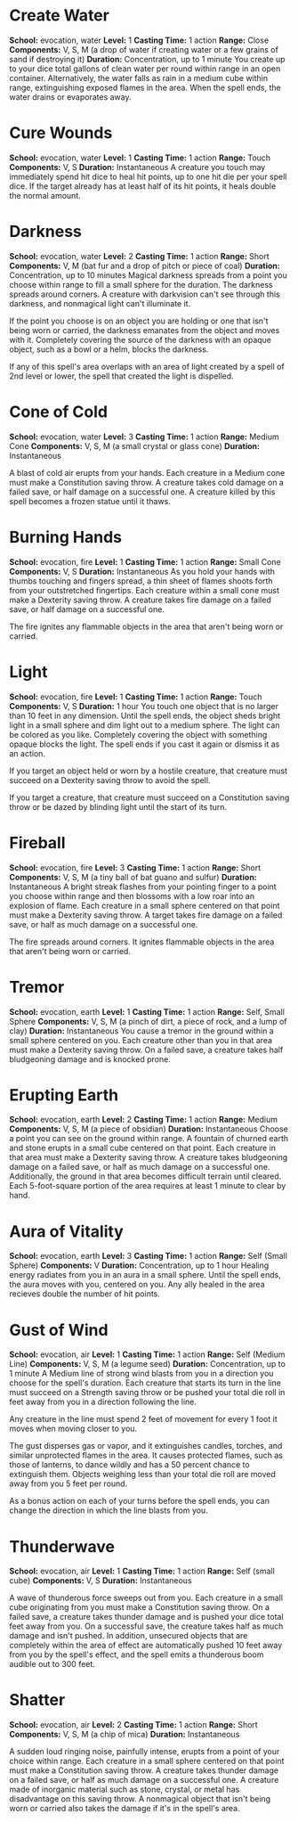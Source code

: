 # Create Water
**School:** evocation, water
**Level:** 1
**Casting Time:** 1 action
**Range:** Close
**Components:** V, S, M (a drop of water if creating water or a few grains of sand if destroying it)
**Duration:** Concentration, up to 1 minute
You create up to your dice total gallons of clean water per round within range in an open container. Alternatively, the water falls as rain in a medium cube within range, extinguishing exposed flames in the area. When the spell ends, the water drains or evaporates away.

# Cure Wounds
**School:** evocation, water
**Level:** 1
**Casting Time:** 1 action
**Range:** Touch
**Components:** V, S
**Duration:** Instantaneous
A creature you touch may immediately spend hit dice to heal hit points, up to one hit die per your spell dice. If the target already has at least half of its hit points, it heals double the normal amount.

# Darkness
**School:** evocation, water
**Level:** 2
**Casting Time:** 1 action
**Range:** Short
**Components:** V, M (bat fur and a drop of pitch or piece of coal)
**Duration:** Concentration, up to 10 minutes
Magical darkness spreads from a point you choose within range to fill a small sphere for the duration. The darkness spreads around corners. A creature with darkvision can't see through this darkness, and nonmagical light can't illuminate it.

If the point you choose is on an object you are holding or one that isn't being worn or carried, the darkness emanates from the object and moves with it. Completely covering the source of the darkness with an opaque object, such as a bowl or a helm, blocks the darkness.

If any of this spell's area overlaps with an area of light created by a spell of 2nd level or lower, the spell that created the light is dispelled.

# Cone of Cold
**School:** evocation, water
**Level:** 3
**Casting Time:** 1 action
**Range:** Medium Cone
**Components:** V, S, M (a small crystal or glass cone)
**Duration:**  Instantaneous

A blast of cold air erupts from your hands. Each creature in a Medium cone must make a Constitution saving throw. A creature takes cold damage on a failed save, or half damage on a successful one. A creature killed by this spell becomes a frozen statue until it thaws.

# Burning Hands
**School:** evocation, fire
**Level:** 1
**Casting Time:** 1 action
**Range:** Small Cone
**Components:** V, S
**Duration:** Instantaneous
As you hold your hands with thumbs touching and fingers spread, a thin sheet of flames shoots forth from your outstretched fingertips. Each creature within a small cone must make a Dexterity saving throw. A creature takes fire damage on a failed save, or half damage on a successful one.

The fire ignites any flammable objects in the area that aren't being worn or carried.

# Light
**School:** evocation, fire
**Level:** 1
**Casting Time:** 1 action
**Range:** Touch
**Components:** V, S
**Duration:** 1 hour
You touch one object that is no larger than 10 feet in any dimension. Until the spell ends, the object sheds bright light in a small sphere and dim light out to a medium sphere. The light can be colored as you like. Completely covering the object with something opaque blocks the light. The spell ends if you cast it again or dismiss it as an action.

If you target an object held or worn by a hostile creature, that creature must succeed on a Dexterity saving throw to avoid the spell.

If you target a creature, that creature must succeed on a Constitution saving throw or be dazed by blinding light until the start of its turn.

# Fireball
**School:** evocation, fire
**Level:** 3
**Casting Time:** 1 action
**Range:** Short
**Components:** V, S, M (a tiny ball of bat guano and sulfur)
**Duration:** Instantaneous
A bright streak flashes from your pointing finger to a point you choose within range and then blossoms with a low roar into an explosion of flame. Each creature in a small sphere centered on that point must make a Dexterity saving throw. A target takes fire damage on a failed save, or half as much damage on a successful one.

The fire spreads around corners. It ignites flammable objects in the area that aren't being worn or carried.

# Tremor
**School:** evocation, earth
**Level:** 1
**Casting Time:** 1 action
**Range:** Self, Small Sphere
**Components:** V, S, M (a pinch of dirt, a piece of rock, and a lump of clay)
**Duration:** Instantaneous
You cause a tremor in the ground within a small sphere centered on you. Each creature other than you in that area must make a Dexterity saving throw. On a failed save, a creature takes half bludgeoning damage and is knocked prone.

# Erupting Earth
**School:** evocation, earth
**Level:** 2
**Casting Time:** 1 action
**Range:** Medium
**Components:** V, S, M (a piece of obsidian)
**Duration:** Instantaneous
Choose a point you can see on the ground within range. A fountain of churned earth and stone erupts in a small cube centered on that point. Each creature in that area must make a Dexterity saving throw. A creature takes bludgeoning damage on a failed save, or half as much damage on a successful one. Additionally, the ground in that area becomes difficult terrain until cleared. Each 5-foot-square portion of the area requires at least 1 minute to clear by hand.

# Aura of Vitality
**School:** evocation, earth
**Level:** 3
**Casting Time:** 1 action
**Range:** Self (Small Sphere)
**Components:** V
**Duration:** Concentration, up to 1 hour
Healing energy radiates from you in an aura in a small sphere. Until the spell ends, the aura moves with you, centered on you. Any ally healed in the area recieves double the number of hit points.

# Gust of Wind
**School:** evocation, air
**Level:** 1
**Casting Time:** 1 action
**Range:** Self (Medium Line)
**Components:** V, S, M (a legume seed)
**Duration:** Concentration, up to 1 minute
A Medium line of strong wind blasts from you in a direction you choose for the spell's duration. Each creature that starts its turn in the line must succeed on a Strength saving throw or be pushed your total die roll in feet away from you in a direction following the line.

Any creature in the line must spend 2 feet of movement for every 1 foot it moves when moving closer to you.

The gust disperses gas or vapor, and it extinguishes candles, torches, and similar unprotected flames in the area. It causes protected flames, such as those of lanterns, to dance wildly and has a 50 percent chance to extinguish them. Objects weighing less than your total die roll are moved away from you 5 feet per round.

As a bonus action on each of your turns before the spell ends, you can change the direction in which the line blasts from you.

# Thunderwave
**School:** evocation, air
**Level:** 1
**Casting Time:** 1 action
**Range:** Self (small cube)
**Components:** V, S
**Duration:** Instantaneous

A wave of thunderous force sweeps out from you. Each creature in a small cube originating from you must make a Constitution saving throw. On a failed save, a creature takes thunder damage and is pushed your dice total feet away from you. On a successful save, the creature takes half as much damage and isn't pushed. In addition, unsecured objects that are completely within the area of effect are automatically pushed 10 feet away from you by the spell's effect, and the spell emits a thunderous boom audible out to 300 feet.

# Shatter
**School:** evocation, air
**Level:** 2
**Casting Time:** 1 action
**Range:** Short
**Components:** V, S, M (a chip of mica)
**Duration:** Instantaneous

A sudden loud ringing noise, painfully intense, erupts from a point of your choice within range. Each creature in a small sphere centered on that point must make a Constitution saving throw. A creature takes thunder damage on a failed save, or half as much damage on a successful one. A creature made of inorganic material such as stone, crystal, or metal has disadvantage on this saving throw. A nonmagical object that isn't being worn or carried also takes the damage if it's in the spell's area.

